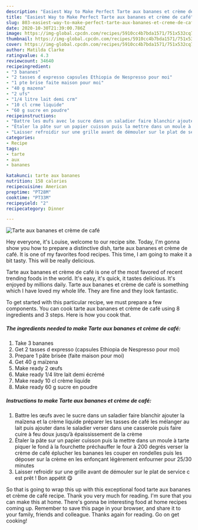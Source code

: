 ```yaml
---
description: "Easiest Way to Make Perfect Tarte aux bananes et crème de café"
title: "Easiest Way to Make Perfect Tarte aux bananes et crème de café"
slug: 803-easiest-way-to-make-perfect-tarte-aux-bananes-et-creme-de-cafe
date: 2020-10-30T21:39:00.786Z
image: https://img-global.cpcdn.com/recipes/5910cc4b7bda1571/751x532cq70/tarte-aux-bananes-et-creme-de-cafe-photo-principale-de-la-recette.jpg
thumbnail: https://img-global.cpcdn.com/recipes/5910cc4b7bda1571/751x532cq70/tarte-aux-bananes-et-creme-de-cafe-photo-principale-de-la-recette.jpg
cover: https://img-global.cpcdn.com/recipes/5910cc4b7bda1571/751x532cq70/tarte-aux-bananes-et-creme-de-cafe-photo-principale-de-la-recette.jpg
author: Matilda Clarke
ratingvalue: 4.3
reviewcount: 34640
recipeingredient:
- "3 bananes"
- "2 tasses d expresso capsules Ethiopia de Nespresso pour moi"
- "1 pte brise faite maison pour moi"
- "40 g mazena"
- "2 ufs"
- "1/4 litre lait demi crm"
- "10 cl crme liquide"
- "60 g sucre en poudre"
recipeinstructions:
- "Battre les œufs avec le sucre dans un saladier faire blanchir ajouter la maïzena et la crème liquide préparer les tasses de café les mélanger au lait puis ajouter dans le saladier verser dans une casserole puis faire cuire à feu doux jusqu’à épaississement de la crème"
- "Étaler la pâte sur un papier cuisson puis la mettre dans un moule à tarte piquer le fond à la fourchette préchauffer le four à 200 degrés verser la crème de café éplucher les bananes les couper en rondelles puis les déposer sur la crème en les enfonçant légèrement enfourner pour 25/30 minutes"
- "Laisser refroidir sur une grille avant de démouler sur le plat de service c est prêt ! Bon appétit 😋"
categories:
- Recipe
tags:
- tarte
- aux
- bananes

katakunci: tarte aux bananes 
nutrition: 158 calories
recipecuisine: American
preptime: "PT28M"
cooktime: "PT33M"
recipeyield: "2"
recipecategory: Dinner

---
```



![Tarte aux bananes et crème de café](https://img-global.cpcdn.com/recipes/5910cc4b7bda1571/751x532cq70/tarte-aux-bananes-et-creme-de-cafe-photo-principale-de-la-recette.jpg)

Hey everyone, it's Louise, welcome to our recipe site. Today, I'm gonna show you how to prepare a distinctive dish, tarte aux bananes et crème de café. It is one of my favorites food recipes. This time, I am going to make it a bit tasty. This will be really delicious.

Tarte aux bananes et crème de café is one of the most favored of recent trending foods in the world. It's easy, it's quick, it tastes delicious. It's enjoyed by millions daily. Tarte aux bananes et crème de café is something which I have loved my whole life. They are fine and they look fantastic.




To get started with this particular recipe, we must prepare a few components. You can cook tarte aux bananes et crème de café using 8 ingredients and 3 steps. Here is how you cook that.

<!--inarticleads1-->

##### The ingredients needed to make Tarte aux bananes et crème de café:

1. Take 3 bananes
1. Get 2 tasses d expresso (capsules Ethiopia de Nespresso pour moi)
1. Prepare 1 pâte brisée (faite maison pour moi)
1. Get 40 g maïzena
1. Make ready 2 œufs
1. Make ready 1/4 litre lait demi écrémé
1. Make ready 10 cl crème liquide
1. Make ready 60 g sucre en poudre




<!--inarticleads2-->

##### Instructions to make Tarte aux bananes et crème de café:

1. Battre les œufs avec le sucre dans un saladier faire blanchir ajouter la maïzena et la crème liquide préparer les tasses de café les mélanger au lait puis ajouter dans le saladier verser dans une casserole puis faire cuire à feu doux jusqu’à épaississement de la crème
1. Étaler la pâte sur un papier cuisson puis la mettre dans un moule à tarte piquer le fond à la fourchette préchauffer le four à 200 degrés verser la crème de café éplucher les bananes les couper en rondelles puis les déposer sur la crème en les enfonçant légèrement enfourner pour 25/30 minutes
1. Laisser refroidir sur une grille avant de démouler sur le plat de service c est prêt ! Bon appétit 😋




So that is going to wrap this up with this exceptional food tarte aux bananes et crème de café recipe. Thank you very much for reading. I'm sure that you can make this at home. There's gonna be interesting food at home recipes coming up. Remember to save this page in your browser, and share it to your family, friends and colleague. Thanks again for reading. Go on get cooking!

